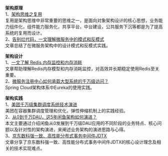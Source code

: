 **架构原理**      
1、[架构思维之复用](https://mp.weixin.qq.com/s/0QgBPFdw31eyaOwNqtR2Bg)  
复用是架构思维中非常重要的思维之一，是面向对象架构设计的核心思想，业务能力组件化，组件能力服务化，共享平台，中台建设，公共服务下沉等都是为了提高系统的复用而设计。  
2、[告别烂代码，一文理解微服务中的模式和反模式](https://mp.weixin.qq.com/s/IlTgvsD8YZVBMjOnPMMAtQ)  
文章总结了在微服务架构中的设计模式和反模式实践。  

**架构设计**      
1、[一文了解 Redis 内存监控和内存消耗](https://mp.weixin.qq.com/s/l38zck7NiYVikTbI3l2rig)  
文章帮助理解Redis内存模型和内存消耗监控，对高效并长期稳定使用Redis至关重要。  
2、[微服务注册中心如何承载大型系统的千万级访问？](https://mp.weixin.qq.com/s/qqyTbnfUkXYyhRFTxdfUBA)  
Spring Cloud架构体系中Eureka的使用实践。 

**架构实践**    
1、[美团千万级集群调度系统技术演进](https://mp.weixin.qq.com/s/o8eH-5GMzA0T32KxX98KZw)  
美团在容器集群调度管理和优化，弹性伸缩机制上的实践经验。  
2、[从0到千万DAU，这5年闲鱼架构如何演进？](https://mp.weixin.qq.com/s/ESYKnDB2EaHcIdaSHzRYLA)  
本文主要通过介绍闲鱼从0发展到千万级DAU应用的不同阶段的业务特点、核心问题以及针对性的架构演进，来阐述业务架构的演进思路与心得。  
3、[京东数科强一致、高性能分布式事务中间件JDTX](https://mp.weixin.qq.com/s/K9DVh0M8lzG5MHSqTUB1Hw)  
文章分享了京东数科强一致、高性能分布式事务中间件JDTX的核心设计理念及相关的技术实现难点。
